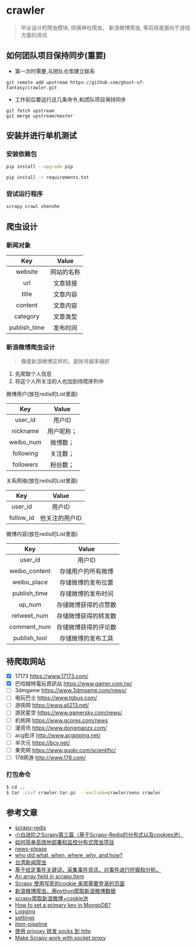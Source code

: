 # crawler
> 毕业设计的爬虫模块, 琉璃神社爬虫， 新浪微博爬虫, 等后续是面向于游戏方面的资讯

## 如何团队项目保持同步(重要)

- 第一次时需要,与团队仓库建立联系

```
git remote add upstream https://github.com/ghost-of-fantasy/crawler.git
```

- 工作前后要运行这几条命令,和团队项目保持同步

```
git fetch upstream
git merge upstream/master
```

## 安装并进行单机测试

### 安装依赖包

```sh
pip install --upgrade pip

pip install -r requirements.txt
```

### 尝试运行程序

```bash
scrapy crawl shenshe
```

## 爬虫设计

### 新闻对象  

|Key|Value|  
|:---:|:---:|  
|website|网站的名称|
|url|文章链接|
|title|文章内容|
|content|文章内容|
|category|文章类型|
|publish_time|发布时间|

### 新浪微博爬虫设计

> 像是新浪微博这样的，是账号越多越好

1. 先爬取个人信息
2. 将这个人所关注的人也加到待爬序列中

微博用户(放在redis的List里面)

|Key|Value|
|:---:|:---:|
|user_id|用户ID|
|nickname|用户昵称；|
|weibo_num|微博数；|
|following|关注数；|
|followers|粉丝数；|

关系网络(放在redis的List里面)

|Key|Value|
|:---:|:---:|
|user_id|用户ID|
|follow_id|他关注的用户ID|

微博内容(放在redis的List里面)

|Key|Value|
|:---:|:---:|
|user_id|用户ID|
|weibo_content|存储用户的所有微博|
|weibo_place|存储微博的发布位置|
|publish_time| 存储微博的发布时间|
|up_num|存储微博获得的点赞数|
|retweet_num|存储微博获得的转发数|
|comment_num|存储微博获得的评论数|
|publish_tool|存储微博的发布工具|

## 待爬取网站

 - [x] 17173 https://www.17173.com/
 - [x] 巴哈姆特電玩資訊站 https://www.gamer.com.tw/
 - [ ] 3dmgame https://www.3dmgame.com/news/
 - [ ] 电玩巴士 https://www.tgbus.com/
 - [ ] 游侠网 https://www.ali213.net/
 - [ ] 游民星空 https://www.gamersky.com/news/
 - [ ] 机核网 https://www.gcores.com/news
 - [ ] 漫资讯 https://www.dongmanzx.com/
 - [ ] acg批评 http://www.acgpiping.net/
 - [ ] 半次元 https://bcy.net/
 - [ ] 果壳网 https://www.guokr.com/scientific/
 - [ ] 178网游 http://www.178.com/

### 打包命令
```bash
$ cd ..
$ tar -czvf crawler.tar.gz  --exclude=crawler/venv crawler
```

## 参考文章

- [scrapy-redis](https://github.com/rmax/scrapy-redis)
- [小白进阶之Scrapy第三篇（基于Scrapy-Redis的分布式以及cookies池）](https://cuiqingcai.com/4048.html)
- [如何简单高效地部署和监控分布式爬虫项目](https://juejin.im/post/5bebc5fd6fb9a04a053f3a0e)
- [news-please](https://github.com/fhamborg/news-please)
- [who did what, when, where, why, and how?](https://github.com/fhamborg/Giveme5W1H)
- [台湾新闻爬虫](https://github.com/TaiwanStat/Taiwan-news-crawlers)
- [基于给定事件关键词，采集事件资讯，对事件进行挖掘和分析。](https://github.com/liuhuanyong/EventMonitor)
- [An array field in scrapy.Item](https://stackoverflow.com/questions/29227119/an-array-field-in-scrapy-item)
- [Scrapy 使用写死的cookie 来爬需要登录的页面](https://blog.csdn.net/fox64194167/article/details/79775301)
- [新浪微博爬虫，用python爬取新浪微博数据](https://github.com/dataabc/weiboSpider)
- [scrapy爬取新浪微博+cookie池](https://blog.csdn.net/m0_37438418/article/details/80819847)
- [How to set a primary key in MongoDB?](https://stackoverflow.com/questions/3298963/how-to-set-a-primary-key-in-mongodb)
- [Logging](https://docs.scrapy.org/en/latest/topics/logging.html)
- [settings](https://docs.scrapy.org/en/latest/topics/settings.html)
- [item-pipeline](https://docs.scrapy.org/en/latest/topics/item-pipeline.html)
- [使用 privoxy 转发 socks 到 http ](http://einverne.github.io/post/2018/03/privoxy-forward-socks-to-http.html)
- [Make Scrapy work with socket proxy](https://blog.michaelyin.info/scrapy-socket-proxy/)